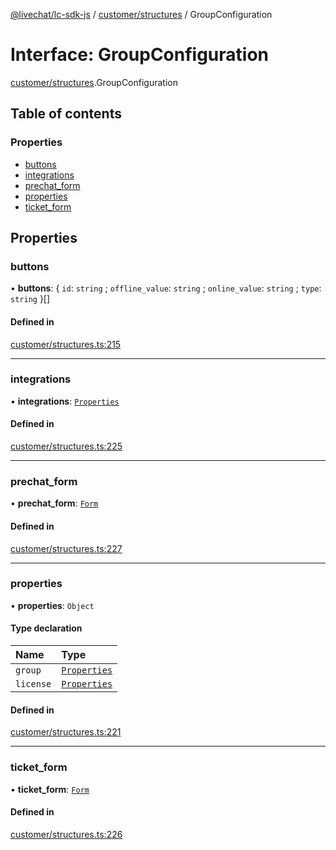 [@livechat/lc-sdk-js](../README.md) / [customer/structures](../modules/customer_structures.md) / GroupConfiguration

# Interface: GroupConfiguration

[customer/structures](../modules/customer_structures.md).GroupConfiguration

## Table of contents

### Properties

- [buttons](customer_structures.GroupConfiguration.md#buttons)
- [integrations](customer_structures.GroupConfiguration.md#integrations)
- [prechat\_form](customer_structures.GroupConfiguration.md#prechat_form)
- [properties](customer_structures.GroupConfiguration.md#properties)
- [ticket\_form](customer_structures.GroupConfiguration.md#ticket_form)

## Properties

### buttons

• **buttons**: { `id`: `string` ; `offline_value`: `string` ; `online_value`: `string` ; `type`: `string`  }[]

#### Defined in

[customer/structures.ts:215](https://github.com/livechat/lc-sdk-js/blob/4da1eb6/src/customer/structures.ts#L215)

___

### integrations

• **integrations**: [`Properties`](objects.Properties.md)

#### Defined in

[customer/structures.ts:225](https://github.com/livechat/lc-sdk-js/blob/4da1eb6/src/customer/structures.ts#L225)

___

### prechat\_form

• **prechat\_form**: [`Form`](customer_structures.Form.md)

#### Defined in

[customer/structures.ts:227](https://github.com/livechat/lc-sdk-js/blob/4da1eb6/src/customer/structures.ts#L227)

___

### properties

• **properties**: `Object`

#### Type declaration

| Name | Type |
| :------ | :------ |
| `group` | [`Properties`](objects.Properties.md) |
| `license` | [`Properties`](objects.Properties.md) |

#### Defined in

[customer/structures.ts:221](https://github.com/livechat/lc-sdk-js/blob/4da1eb6/src/customer/structures.ts#L221)

___

### ticket\_form

• **ticket\_form**: [`Form`](customer_structures.Form.md)

#### Defined in

[customer/structures.ts:226](https://github.com/livechat/lc-sdk-js/blob/4da1eb6/src/customer/structures.ts#L226)
